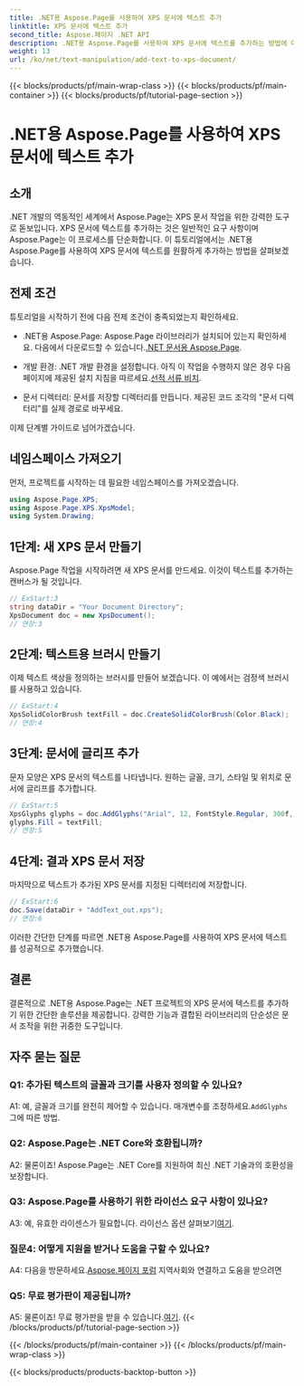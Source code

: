 ```yaml
---
title: .NET용 Aspose.Page를 사용하여 XPS 문서에 텍스트 추가
linktitle: XPS 문서에 텍스트 추가
second_title: Aspose.페이지 .NET API
description: .NET용 Aspose.Page를 사용하여 XPS 문서에 텍스트를 추가하는 방법에 대한 단계별 가이드를 살펴보세요. .NET 프로젝트를 손쉽게 향상하세요.
weight: 13
url: /ko/net/text-manipulation/add-text-to-xps-document/
---
```


{{< blocks/products/pf/main-wrap-class >}}
{{< blocks/products/pf/main-container >}}
{{< blocks/products/pf/tutorial-page-section >}}

# .NET용 Aspose.Page를 사용하여 XPS 문서에 텍스트 추가

## 소개

.NET 개발의 역동적인 세계에서 Aspose.Page는 XPS 문서 작업을 위한 강력한 도구로 돋보입니다. XPS 문서에 텍스트를 추가하는 것은 일반적인 요구 사항이며 Aspose.Page는 이 프로세스를 단순화합니다. 이 튜토리얼에서는 .NET용 Aspose.Page를 사용하여 XPS 문서에 텍스트를 원활하게 추가하는 방법을 살펴보겠습니다.

## 전제 조건

튜토리얼을 시작하기 전에 다음 전제 조건이 충족되었는지 확인하세요.

- .NET용 Aspose.Page: Aspose.Page 라이브러리가 설치되어 있는지 확인하세요. 다음에서 다운로드할 수 있습니다.[.NET 문서용 Aspose.Page](https://reference.aspose.com/page/net/).

-  개발 환경: .NET 개발 환경을 설정합니다. 아직 이 작업을 수행하지 않은 경우 다음 페이지에 제공된 설치 지침을 따르세요.[선적 서류 비치](https://reference.aspose.com/page/net/).

- 문서 디렉터리: 문서를 저장할 디렉터리를 만듭니다. 제공된 코드 조각의 "문서 디렉터리"를 실제 경로로 바꾸세요.

이제 단계별 가이드로 넘어가겠습니다.

## 네임스페이스 가져오기

먼저, 프로젝트를 시작하는 데 필요한 네임스페이스를 가져오겠습니다.

```csharp
using Aspose.Page.XPS;
using Aspose.Page.XPS.XpsModel;
using System.Drawing;
```

## 1단계: 새 XPS 문서 만들기

Aspose.Page 작업을 시작하려면 새 XPS 문서를 만드세요. 이것이 텍스트를 추가하는 캔버스가 될 것입니다.

```csharp
// ExStart:3
string dataDir = "Your Document Directory";
XpsDocument doc = new XpsDocument();
// 연장:3
```

## 2단계: 텍스트용 브러시 만들기

이제 텍스트 색상을 정의하는 브러시를 만들어 보겠습니다. 이 예에서는 검정색 브러시를 사용하고 있습니다.

```csharp
// ExStart:4
XpsSolidColorBrush textFill = doc.CreateSolidColorBrush(Color.Black);
// 연장:4
```

## 3단계: 문서에 글리프 추가

문자 모양은 XPS 문서의 텍스트를 나타냅니다. 원하는 글꼴, 크기, 스타일 및 위치로 문서에 글리프를 추가합니다.

```csharp
// ExStart:5
XpsGlyphs glyphs = doc.AddGlyphs("Arial", 12, FontStyle.Regular, 300f, 450f, "Hello World!");
glyphs.Fill = textFill;
// 연장:5
```

## 4단계: 결과 XPS 문서 저장

마지막으로 텍스트가 추가된 XPS 문서를 지정된 디렉터리에 저장합니다.

```csharp
// ExStart:6
doc.Save(dataDir + "AddText_out.xps");
// 연장:6
```

이러한 간단한 단계를 따르면 .NET용 Aspose.Page를 사용하여 XPS 문서에 텍스트를 성공적으로 추가했습니다.

## 결론

결론적으로 .NET용 Aspose.Page는 .NET 프로젝트의 XPS 문서에 텍스트를 추가하기 위한 간단한 솔루션을 제공합니다. 강력한 기능과 결합된 라이브러리의 단순성은 문서 조작을 위한 귀중한 도구입니다.

## 자주 묻는 질문

### Q1: 추가된 텍스트의 글꼴과 크기를 사용자 정의할 수 있나요?

 A1: 예, 글꼴과 크기를 완전히 제어할 수 있습니다. 매개변수를 조정하세요.`AddGlyphs` 그에 따른 방법.

### Q2: Aspose.Page는 .NET Core와 호환됩니까?

A2: 물론이죠! Aspose.Page는 .NET Core를 지원하여 최신 .NET 기술과의 호환성을 보장합니다.

### Q3: Aspose.Page를 사용하기 위한 라이선스 요구 사항이 있나요?

 A3: 예, 유효한 라이센스가 필요합니다. 라이선스 옵션 살펴보기[여기](https://purchase.aspose.com/buy).

### 질문4: 어떻게 지원을 받거나 도움을 구할 수 있나요?

 A4: 다음을 방문하세요.[Aspose.페이지 포럼](https://forum.aspose.com/c/page/39) 지역사회와 연결하고 도움을 받으려면

### Q5: 무료 평가판이 제공됩니까?

 A5: 물론이죠! 무료 평가판을 받을 수 있습니다.[여기](https://releases.aspose.com/).
{{< /blocks/products/pf/tutorial-page-section >}}

{{< /blocks/products/pf/main-container >}}
{{< /blocks/products/pf/main-wrap-class >}}

{{< blocks/products/products-backtop-button >}}
